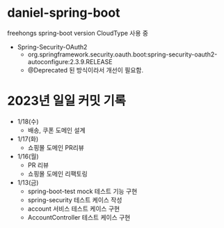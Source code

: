 # daniel-spring-boot
freehongs spring-boot version
CloudType 사용 중
- Spring-Security-OAuth2 
  - org.springframework.security.oauth.boot:spring-security-oauth2-autoconfigure:2.3.9.RELEASE
  - @Deprecated 된 방식이라서 개선이 필요함.

# 2023년 일일 커밋 기록
- 1/18(수)
  - 배송, 쿠폰 도메인 설계
- 1/17(화)
  - 쇼핑몰 도메인 PR리뷰
- 1/16(월)
  - PR 리뷰
  - 쇼핑몰 도메인 리팩토링
- 1/13(금)
  - spring-boot-test mock 테스트 기능 구현
  - spring-security 테스트 케이스 작성
  - account 서비스 테스트 케이스 구현
  - AccountController 테스트 케이스 구현
